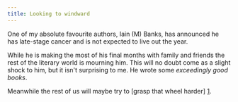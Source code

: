 ```yaml
---
title: Looking to windward
---
```


One of my absolute favourite authors, Iain (M) Banks, has announced he has
late-stage cancer and is not expected to live out the year.

While he is making the most of his final months with family and friends the
rest of the literary world is mourning him. This will no doubt come as a
slight shock to him, but it isn't surprising to me. He wrote some
*exceedingly good books*.

Meanwhile the rest of us will maybe try to [grasp that wheel harder] [1].

[1]: <http://www.johnblackwriter.com/2012/10/04/poetic-licence-iain-m-banks-consider-phlebas-and-t-s-eliots-the-waste-land/> "Iain M Banks and TS Eliot"
